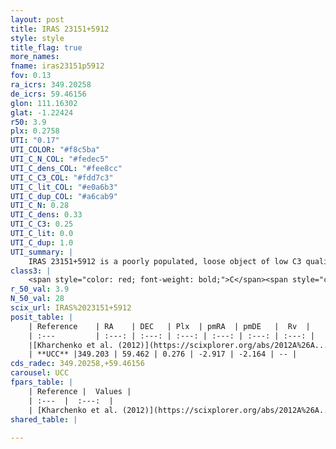 ```yaml
---
layout: post
title: IRAS 23151+5912
style: style
title_flag: true
more_names: 
fname: iras23151p5912
fov: 0.13
ra_icrs: 349.20258
de_icrs: 59.46156
glon: 111.16302
glat: -1.22424
r50: 3.9
plx: 0.2758
UTI: "0.17"
UTI_COLOR: "#f8c5ba"
UTI_C_N_COL: "#fedec5"
UTI_C_dens_COL: "#fee8cc"
UTI_C_C3_COL: "#fdd7c3"
UTI_C_lit_COL: "#e0a6b3"
UTI_C_dup_COL: "#a6cab9"
UTI_C_N: 0.28
UTI_C_dens: 0.33
UTI_C_C3: 0.25
UTI_C_lit: 0.0
UTI_C_dup: 1.0
UTI_summary: |
    IRAS 23151+5912 is a poorly populated, loose object of low C3 quality. It is rarely studied in the literature, with no articles listed in the last 13 years.
class3: |
    <span style="color: red; font-weight: bold;">C</span><span style="color: red; font-weight: bold;">C</span>
r_50_val: 3.9
N_50_val: 28
scix_url: IRAS%2023151+5912
posit_table: |
    | Reference    | RA    | DEC   | Plx  | pmRA  | pmDE   |  Rv  |
    | :---         | :---: | :---: | :---: | :---: | :---: | :---: |
    |[Kharchenko et al. (2012)](https://scixplorer.org/abs/2012A%26A...543A.156K) | 349.354 | 59.474 | -- | -2.37 | -0.41 | -- |
    | **UCC** |349.203 | 59.462 | 0.276 | -2.917 | -2.164 | -- | 
cds_radec: 349.20258,+59.46156
carousel: UCC
fpars_table: |
    | Reference |  Values |
    | :---  |  :---:  |
    | [Kharchenko et al. (2012)](https://scixplorer.org/abs/2012A%26A...543A.156K) | `e_bv=1.249, distance=2900, log_age=8.28` |
shared_table: |
    
---
```


